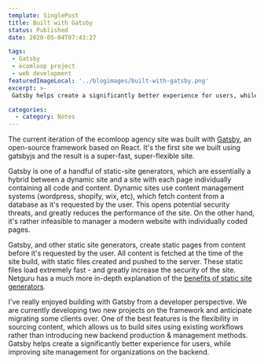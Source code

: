 ```yaml
---
template: SinglePost
title: Built with Gatsby
status: Published
date: 2020-05-04T07:43:27
tags:
 - Gatsby
 - ecomloop project
 - web development
featuredImageLocal: '../blogimages/built-with-gatsby.png'
excerpt: >-
 Gatsby helps create a significantly better experience for users, while improving site management for organizations on the backend. The current iteration of the ecomloop agency site was built with [Gatsby](https://www.gatsbyjs.org/), an open-source framework based on React. It's the first site we built using gatsbyjs and the result is a super-fast, super-flexible site.

categories:
  - category: Notes
---
```

The current iteration of the ecomloop agency site was built with [Gatsby](https://www.gatsbyjs.org/), an open-source framework based on React. It's the first site we built using gatsbyjs and the result is a super-fast, super-flexible site.

Gatsby is one of a handful of static-site generators, which are essentially a hybrid between a dynamic site and a site with each page individually containing all code and content. Dynamic sites use content management systems (wordpress, shopify, wix, etc), which fetch content from a database as it's requested by the user. This opens potential security threats, and greatly reduces the performance of the site. On the other hand, it's rather infeasible to manager a modern website with individually coded pages.

Gatsby, and other static site generators, create static pages from content before it's requested by the user. All content is fetched at the time of the site build, with static files created and pushed to the server. These static files load extremely fast - and greatly increase the security of the site. Netguru has a much more in-depth explanation of the [benefits of static site generators](https://www.netguru.com/blog/what-are-static-site-generators).

I've really enjoyed building with Gatsby from a developer perspective. We are currently developing two new projects on the framework and anticipate migrating some clients over. One of the best features is the flexibility in sourcing content, which allows us to build sites using existing workflows rather than introducing new backend production & management methods. Gatsby helps create a significantly better experience for users, while improving site management for organizations on the backend.
